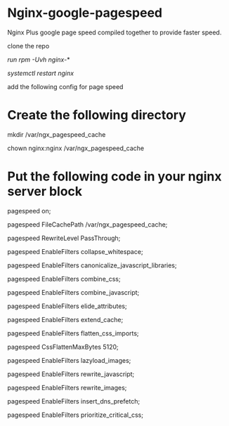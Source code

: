 Nginx-google-pagespeed
===================

Nginx Plus google page speed compiled together to provide faster speed.

clone the repo

*run rpm -Uvh nginx-**

*systemctl restart nginx*

add the following config for page speed

# Create the following directory

mkdir /var/ngx_pagespeed_cache

chown nginx:nginx /var/ngx_pagespeed_cache

# Put the following code in your nginx server block

pagespeed on;

pagespeed FileCachePath /var/ngx_pagespeed_cache;

pagespeed RewriteLevel PassThrough;

pagespeed EnableFilters collapse_whitespace;

pagespeed EnableFilters canonicalize_javascript_libraries;

pagespeed EnableFilters combine_css;

pagespeed EnableFilters combine_javascript;

pagespeed EnableFilters elide_attributes;

pagespeed EnableFilters extend_cache;

pagespeed EnableFilters flatten_css_imports;

pagespeed CssFlattenMaxBytes 5120;

pagespeed EnableFilters lazyload_images;

pagespeed EnableFilters rewrite_javascript;

pagespeed EnableFilters rewrite_images;

pagespeed EnableFilters insert_dns_prefetch;

pagespeed EnableFilters prioritize_critical_css;

